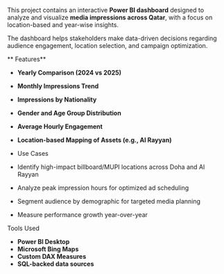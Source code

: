 This project contains an interactive **Power BI dashboard** designed to analyze and visualize **media impressions across Qatar**, with a focus on location-based and year-wise insights.

The dashboard helps stakeholders make data-driven decisions regarding audience engagement, location selection, and campaign optimization.

** Features**

- **Yearly Comparison (2024 vs 2025)**
- **Monthly Impressions Trend**
- **Impressions by Nationality**
- **Gender and Age Group Distribution**
- **Average Hourly Engagement**
- **Location-based Mapping of Assets (e.g., Al Rayyan)**

- Use Cases

- Identify high-impact billboard/MUPI locations across Doha and Al Rayyan  
- Analyze peak impression hours for optimized ad scheduling  
- Segment audience by demographic for targeted media planning  
- Measure performance growth year-over-year  

Tools Used

- **Power BI Desktop**
- **Microsoft Bing Maps**
- **Custom DAX Measures**
- **SQL-backed data sources**
